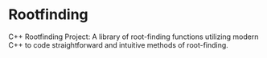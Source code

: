 # Rootfinding
C++ Rootfinding Project: A library of root-finding functions utilizing modern C++ to code straightforward and intuitive methods of root-finding.

